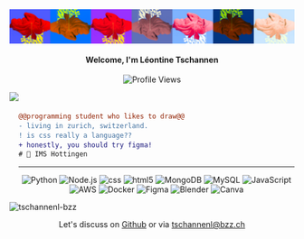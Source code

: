<img align="center" src="https://github.com/tschannenl-bzz/tschannenl-bzz/blob/main/Profile%20banner%20-%202.jpg"/>
 <h4 align="center">Welcome, I'm Léontine Tschannen</h4>



 <p align="center">
  <img src="https://komarev.com/ghpvc/?username=tschannenl-bzz&color=green" alt="Profile Views" />
</p>


<img align="left" src="https://i.giphy.com/media/v1.Y2lkPTc5MGI3NjExdHViOHZtaHZidnpha3gwZWl1cmp0OWg5bXI4dzF3enNkcXgxaW9tZCZlcD12MV9pbnRlcm5hbF9naWZfYnlfaWQmY3Q9cw/d2Sor6kd4bug3J3Srk/giphy.gif" height="170"/>

```diff


@@programming student who likes to draw@@
- living in zurich, switzerland.
! is css really a language??
+ honestly, you should try figma!
# 📖 IMS Hottingen
```

--- 

<p align="center">
  <img src="https://img.shields.io/badge/Python-3776AB?style=for-the-badge&logo=python&logoColor=white" alt="Python">
  <img src="https://img.shields.io/badge/Node.js-43853D?style=for-the-badge&logo=node.js&logoColor=white" alt="Node.js">
  <img src="https://img.shields.io/badge/CSS3-1572B6?style=for-the-badge&logo=css3&logoColor=white" alt="css">
  <img src="https://img.shields.io/badge/HTML5-E34F26?style=for-the-badge&logo=html5&logoColor=white" alt="html5">
  <img src="https://img.shields.io/badge/MongoDB-4EA94B?style=for-the-badge&logo=mongodb&logoColor=white" alt="MongoDB">
  <img src="https://img.shields.io/badge/MySQL-00000F?style=for-the-badge&logo=mysql&logoColor=white" alt="MySQL">
  <img src="https://img.shields.io/badge/JavaScript-323330?style=for-the-badge&logo=javascript&logoColor=F7DF1E" alt="JavaScript">
  <img src="https://img.shields.io/badge/Amazon_AWS-232F3E?style=for-the-badge&logo=amazon-aws&logoColor=white" alt="AWS">
  <img src="https://img.shields.io/badge/docker-%230db7ed.svg?style=for-the-badge&logo=docker&logoColor=white" alt="Docker">
  <img src="https://img.shields.io/badge/figma-%23F24E1E.svg?style=for-the-badge&logo=figma&logoColor=white" alt="Figma">
  <img src="https://img.shields.io/badge/blender-%23F5792A.svg?style=for-the-badge&logo=blender&logoColor=white" alt="Blender">
  <img src="https://img.shields.io/badge/Canva-%2300C4CC.svg?style=for-the-badge&logo=Canva&logoColor=white" alt="Canva"> 
</p>

<p><img src="https://github-readme-stats.vercel.app/api/top-langs/?username=tschannenl-bzz&hide_border=true&layout=compact" alt="tschannenl-bzz"/>&nbsp; </p>

 <div align="center">
  
 Let's discuss on <a href="https://github.com/tschannenl-bzz">Github</a> or via tschannenl@bzz.ch

  
</div>




<!--
**tschannenl-bzz/tschannenl-bzz** is a ✨ _special_ ✨ repository because its `README.md` (this file) appears on your GitHub profile.

Here are some ideas to get you started:

- 🔭 I’m currently working on ...
- 🌱 I’m currently learning ...
- 👯 I’m looking to collaborate on ...
- 🤔 I’m looking for help with ...
- 💬 Ask me about ...
- 📫 How to reach me: ...
- 😄 Pronouns: ...
- ⚡ Fun fact: ...
-->
